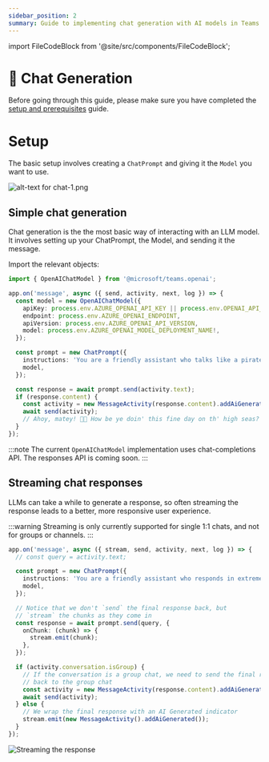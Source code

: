 ```yaml
---
sidebar_position: 2
summary: Guide to implementing chat generation with AI models in Teams applications using ChatPrompt and Model components.
---
```


import FileCodeBlock from '@site/src/components/FileCodeBlock';

# 💬 Chat Generation

Before going through this guide, please make sure you have completed the [setup and prerequisites](./setup-and-prereqs.md) guide.

# Setup

The basic setup involves creating a `ChatPrompt` and giving it the `Model` you want to use.

![alt-text for chat-1.png](~/assets/diagrams/chat-1.png)

## Simple chat generation

Chat generation is the the most basic way of interacting with an LLM model. It involves setting up your ChatPrompt, the Model, and sending it the message.

Import the relevant objects:

```ts
import { OpenAIChatModel } from '@microsoft/teams.openai';
```

```ts
app.on('message', async ({ send, activity, next, log }) => {
  const model = new OpenAIChatModel({
    apiKey: process.env.AZURE_OPENAI_API_KEY || process.env.OPENAI_API_KEY,
    endpoint: process.env.AZURE_OPENAI_ENDPOINT,
    apiVersion: process.env.AZURE_OPENAI_API_VERSION,
    model: process.env.AZURE_OPENAI_MODEL_DEPLOYMENT_NAME!,
  });

  const prompt = new ChatPrompt({
    instructions: 'You are a friendly assistant who talks like a pirate',
    model,
  });

  const response = await prompt.send(activity.text);
  if (response.content) {
    const activity = new MessageActivity(response.content).addAiGenerated();
    await send(activity);
    // Ahoy, matey! 🏴‍☠️ How be ye doin' this fine day on th' high seas? What can this ol’ salty sea dog help ye with? 🚢☠️
  }
});
```

:::note
The current `OpenAIChatModel` implementation uses chat-completions API. The responses API is coming soon.
:::

## Streaming chat responses

LLMs can take a while to generate a response, so often streaming the response leads to a better, more responsive user experience.

:::warning
Streaming is only currently supported for single 1:1 chats, and not for groups or channels.
:::

```ts
app.on('message', async ({ stream, send, activity, next, log }) => {
  // const query = activity.text;

  const prompt = new ChatPrompt({
    instructions: 'You are a friendly assistant who responds in extremely verbose language',
    model,
  });

  // Notice that we don't `send` the final response back, but
  // `stream` the chunks as they come in
  const response = await prompt.send(query, {
    onChunk: (chunk) => {
      stream.emit(chunk);
    },
  });

  if (activity.conversation.isGroup) {
    // If the conversation is a group chat, we need to send the final response
    // back to the group chat
    const activity = new MessageActivity(response.content).addAiGenerated();
    await send(activity);
  } else {
    // We wrap the final response with an AI Generated indicator
    stream.emit(new MessageActivity().addAiGenerated());
  }
});
```

![Streaming the response](/screenshots/streaming-chat.gif)
